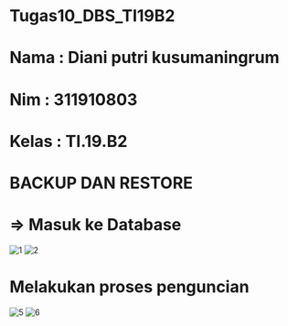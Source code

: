 # Tugas10_DBS_TI19B2
# Nama  : Diani putri kusumaningrum
# Nim   : 311910803
# Kelas : TI.19.B2
# BACKUP DAN RESTORE
# => Masuk ke Database
![1](https://user-images.githubusercontent.com/81963657/123937635-455b3a00-d936-11eb-9a20-a84b45c627cc.PNG)
![2](https://user-images.githubusercontent.com/81963657/123937712-573cdd00-d936-11eb-9ca1-51cbdb0e1e09.PNG)
# Melakukan proses penguncian
![5](https://user-images.githubusercontent.com/81963657/123937836-79365f80-d936-11eb-8e80-27f1b31b03d4.PNG)
![6](https://user-images.githubusercontent.com/81963657/124340905-8468d580-db58-11eb-89c7-373d7e19ea3f.PNG)
